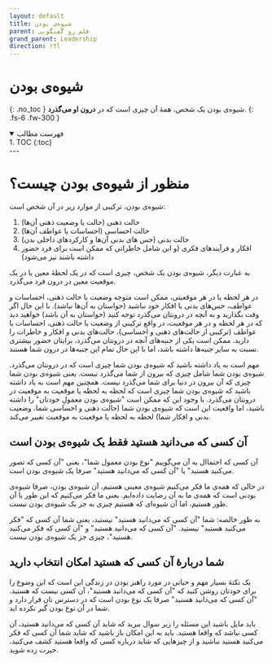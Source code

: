 ```yaml
---
layout: default
title: شیوه‌ی بودن
parent: قلم رو گفتگویی
grand_parent: Leadership
direction: rtl
---
```


# شیوه‌ی بودن
{: .no_toc }
شیوه‌ی بودن یک شخص، همۀ آن چیزی است که در **درون او می‌گذرد**.
{: .fs-6 .fw-300 }

<details open markdown="block">
  <summary>فهرست مطالب</summary>
  1. TOC
  {:toc}
</details>
---

# منظور از شیوه‌ی بودن چیست؟
شیوه‌ی بودن، ترکیبی از موارد زیر در آن شخص است:
1. حالت ذهنی (حالت یا وضعیت ذهنی آن‌ها)
2. حالت احساسی (احساسات یا عواطف آن‌ها)
3. حالت بدنی (حس های بدنی آن‌ها و کارکردهای داخلی بدن)
4. افکار و فرآیندهای فکری (و این شامل خاطراتی که ممکن است برای فرد حضور داشته باشند نیز می‌شود)

به عبارت دیگر، شیوه‌ی بودن یک شخص، چیزی است که در یک لحظۀ معین یا در یک موقعیت معین در درون فرد می‌گذرد.

در هر لحظه یا در هر موقعیتی، ممکن است متوجه وضعیت یا حالت ذهنی، احساسات و عواطف، حس‌های بدنی یا افکار خود نباشید (حواستان به آن‌ها نباشد). با این حال اگر وقت بگذارید و به آنچه در درونتان می‌گذرد توجه کنید (حواستان به آن باشد) خواهید دید که در هر لحظه و در هر موقعیت، در واقع ترکیبی از وضعیت یا حالت ذهنی، احساسات یا عواطف (ترکیبی از حالت‌های ذهنی و احساسی)، حالت‌های بدنی و افکار و خاطرات را دارید. ممکن است یکی از جنبه‌های آنچه در درونتان می‌گذرد، برایتان حضور بیشتری نسبت به سایر جنبه‌ها داشته باشد، اما با این حال تمام این جنبه‌ها در درون شما هستند.

مهم است به یاد داشته باشید که شیوه‌ی بودن شما چیزی است که در درونتان می‌گذرد. شیوه‌ی بودن شما شامل چیزی که بیرون از شما می‌گذرد نیست. یعنی شیوه‌ی بودن شما چیزی که آن بیرون در دنیا برای شما می‌گذرد نیست. همچنین مهم است به یاد داشته باشید که شیوه‌ی بودن شما چیزی است که لحظه به لحظه یا موقعیت به موقعیت در درونتان می‌گذرد. با وجود این که ممکن است "شیوه‌ی بودن معمولِ خودتان" را داشته باشید، اما واقعیت این است که شیوه‌ی بودن شما (حالت ذهنی و احساسی شما، وضعیت بدنی و افکار شما) لحظه به لحظه یا موقعیت به موقعیت تغییر می‌کند.

## آن کسی که می‌دانید هستید فقط یک شیوه‌ی بودن است
آن کسی که احتماال به آن می‌گوییم "نوع بودن معمول شما"، یعنی "آن کسی که تصور می‌کنید هستید" یا "آن کسی که می‌دانید هستید" صرفا یک شیوه‌ی بودن است.

در حالی که همە‌ی ما فکر می‌کنیم شیوه‌ی معینی هستیم، آن شیوه‌ی بودن، صرفا شیوه‌ی بودنی است که همەی ما به آن رضایت داده‌ایم. یعنی ما فکر می‌کنیم که این طور یا آن طور هستیم، اما آن شیوه‌ای که هستیم چیزی به جز یک شیوه‌ی بودن نیست. 

به طور خالصه: شما "آن کسی که می‌دانید هستید" نیستید، یعنی شما آن کسی که "فکر می‌کنید هستید" نیستید. "آن کسی که می‌دانید هستید" و "آن کسی که فکر می‌کنید هستید"، چیزی جز یک شیوه‌ی بودن نیست.

## شما دربارۀ آن کسی که هستید امکان انتخاب دارید
یک نکتۀ بسیار مهم و حیاتی در مورد راهبر بودن در زندگی این است که این وضوع را برای خودتان روشن کنید که "آن کسی که می‌دانید هستید"، آن کسی نیست که هستید. "آن کسی که می‌دانید هستید" صرفا یک نوع بودن است که در دسترس تان قرار دارد و شما در آن نوع بودن گیر نکرده اید.

باید مایل باشید این مسئله را زیر سوال ببرید که شاید آن کسی که می‌دانید هستید، آن کسی نباشد که واقعا هستید. باید به این امکان باز باشید که شاید شما آن کسی که فکر می‌کنید هستید نباشید و از چیزهایی که شاید درباره کسی که واقعا هستید کشف می‌کنید، حیرت زده شوید.
